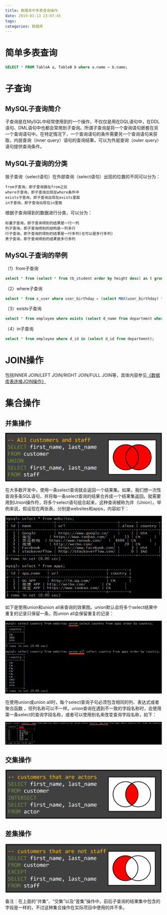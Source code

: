 ```yaml
---
title: 数据库中多表查询操作
date: 2019-03-13 23:07:45
tags:
categories: 数据库
---
```


# 简单多表查询

```sql
SELECT * FROM TableA a, TableB b where a.name = b.name;
```

# 子查询

## MySQL子查询简介

子查询是在MySQL中经常使用到的一个操作，不仅仅是用在DQL语句中，在DDL语句、DML语句中也都会常用到子查询。所谓子查询是将一个查询语句嵌套在另一个查询语句中。在特定情况下，一个查询语句的条件需要另一个查询语句来获取，内层查询（inner query）语句的查询结果，可以为外层查询（outer query）语句提供查询条件。

## MySQL子查询的分类

按子查询（select语句）在外部查询（select语句）出现的位置的不同可以分为：

    from子查询，即子查询跟在from之后
    where子查询，即子查询出现在where条件中
    exists子查询，即子查询出现在exists里面
    in子查询，即子查询出现在in里面

根据子查询得到的数据进行分类，可以分为：

    标量子查询，即子查询得到的结果是一行一列
    列子查询，即子查询得到的结构是一列多行
    行子查询，即子查询的得到的结果是一行多列(也可以是多行多列)
    表子查询，即子查询得到的结果是多行多列

## MySQL子查询的举例

（1）from子查询

```sql
select * from (select * from tb_student order by height desc) as t group by class;
```

（2）where子查询

```sql
select * from s_user where user_birthday = (select MAX(user_birthday) from s_user ) and user_salary = (select MAX(user_salary) from s_user);
```

（3）exists子查询

```sql
select * from employee where exists (select d_name from department where d_id=1004);  --内层循环并没有查询到满足条件的结果，因此返回false，外层查询不执行
```

（4）in子查询

```sql
select * from employee where d_id in (select d_id from department);
```

# JOIN操作

包括INNER JOIN/LEFT JOIN/RIGHT JOIN/FULL JOIN等，具体内容参见[《数据库表连接JOIN操作》](https://wangjianno1.github.io/2019/03/13/%E6%95%B0%E6%8D%AE%E5%BA%93%E8%A1%A8%E8%BF%9E%E6%8E%A5JOIN%E6%93%8D%E4%BD%9C/)

# 集合操作

## 并集操作

![](/images/mysql_set_1_1.png)

在大多数开发中，使用一条select查询就会返回一个结果集。如果，我们想一次性查询多条SQL语句，并将每一条select查询的结果合并成一个结果集返回。就需要用到Union操作符，将多个select语句组合起来，这种查询被称为并（Union）。举例来说，假设现在两张表，分别是websites和apps，内容如下：

![](/images/mysqlunion_1_1.png)

如下是使用union和union all来查询的效果图。union默认会将多个select结果中重复的记录只保留一条，而union all会保留重复的记录：

![](/images/mysqlunion_1_2.png)

在使用union或union all时，每个select查询子句必须包含相同的列、表达式或者聚合函数 ，但列名称可以不一样。union查询在遇到不一致的字段名称时，会使用第一条select的查询字段名称，或者可以使用别名来改变查询字段名称，如下：

![](/images/mysqlunion_1_3.png)

## 交集操作

![](/images/mysql_set_1_2.png)

## 差集操作

![](/images/mysql_set_1_3.png)

备注：在上面的“并集”、“交集”以及“差集”操作中，前后子查询的结果集中包含的字段是一样的，不过这种集合操作在实际项目中使用的并不多。
